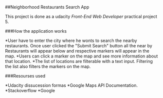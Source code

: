 ##Neighborhood Restaurants Search App

This project is done as a udacity *Front-End Web Developer* practical project 5.


###How the application works

*User have to enter the city where he wonts to search the nearby restaurants. Once user clicked the "Submit Search" button all the near by Restaurants will appear below and respective markers will appear in the map.
*Users can click a marker on the map and see more information about that location.
*The list of locations are filterable with a text input. Filtering the list also filters the markers on the map.

###Resourses used

*Udacity dissucession formas
*Google Maps API Documentation.
*Stackoverflow 
*Google



